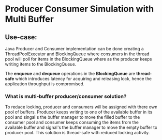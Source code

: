 # Producer Consumer Simulation with Multi Buffer

## **Use-case:** 

Java Producer and Consumer implementation can be done creating a ThreadPoolExecutor and BlockingQueue where consumers in the thread pool will poll for items in the BlockingQueue where as the producer keeps writing items to the BlockingQueue. 

The **enqueue** and **dequeue** operations in the **BlockingQueue** are **thread-safe** which introduces latency for acquiring and releasing lock, hence the application throughput is compromised.

### **What is multi-buffer producer/consumer solution?**

To reduce locking, producer and consumers will be assigned with there own pool of buffers. Producer keeps writing to one of the available buffer in its pool and singal's the buffer manager to move the filled buffer to the consumer pool and consumer keeps consuming the items from the available buffer and signal's the buffer manager to move the empty buffer to producer pool. This solution is thread-safe with reduced locking activity.
